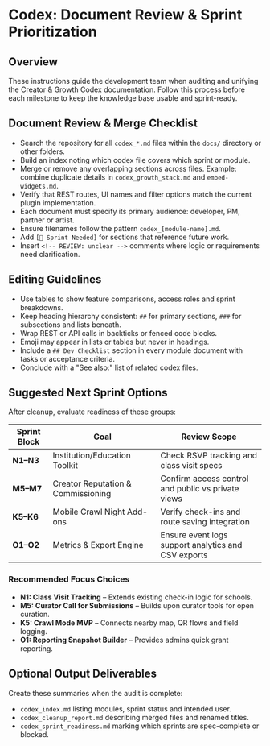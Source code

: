 # Codex: Document Review & Sprint Prioritization

## Overview
These instructions guide the development team when auditing and unifying the Creator & Growth Codex documentation. Follow this process before each milestone to keep the knowledge base usable and sprint-ready.

## Document Review & Merge Checklist
- Search the repository for all `codex_*.md` files within the `docs/` directory or other folders.
- Build an index noting which codex file covers which sprint or module.
- Merge or remove any overlapping sections across files. Example: combine duplicate details in `codex_growth_stack.md` and `embed-widgets.md`.
- Verify that REST routes, UI names and filter options match the current plugin implementation.
- Each document must specify its primary audience: developer, PM, partner or artist.
- Ensure filenames follow the pattern `codex_[module-name].md`.
- Add `[🚧 Sprint Needed]` for sections that reference future work.
- Insert `<!-- REVIEW: unclear -->` comments where logic or requirements need clarification.

## Editing Guidelines
- Use tables to show feature comparisons, access roles and sprint breakdowns.
- Keep heading hierarchy consistent: `##` for primary sections, `###` for subsections and lists beneath.
- Wrap REST or API calls in backticks or fenced code blocks.
- Emoji may appear in lists or tables but never in headings.
- Include a `## Dev Checklist` section in every module document with tasks or acceptance criteria.
- Conclude with a "See also:" list of related codex files.

## Suggested Next Sprint Options
After cleanup, evaluate readiness of these groups:

| Sprint Block | Goal | Review Scope |
|--------------|------|--------------|
| **N1–N3** | Institution/Education Toolkit | Check RSVP tracking and class visit specs |
| **M5–M7** | Creator Reputation & Commissioning | Confirm access control and public vs private views |
| **K5–K6** | Mobile Crawl Night Add-ons | Verify check-ins and route saving integration |
| **O1–O2** | Metrics & Export Engine | Ensure event logs support analytics and CSV exports |

### Recommended Focus Choices
- **N1: Class Visit Tracking** – Extends existing check-in logic for schools.
- **M5: Curator Call for Submissions** – Builds upon curator tools for open curation.
- **K5: Crawl Mode MVP** – Connects nearby map, QR flows and field logging.
- **O1: Reporting Snapshot Builder** – Provides admins quick grant reporting.

## Optional Output Deliverables
Create these summaries when the audit is complete:
- `codex_index.md` listing modules, sprint status and intended user.
- `codex_cleanup_report.md` describing merged files and renamed titles.
- `codex_sprint_readiness.md` marking which sprints are spec-complete or blocked.

